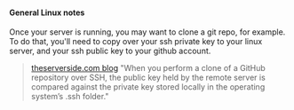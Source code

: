 
#### General Linux notes

Once your server is running, you may want to clone a git repo, for example.
To do that, you'll need to copy over your ssh private key to your linux server, and your ssh public key to your github account.

>[theserverside.com blog](https://www.theserverside.com/blog/Coffee-Talk-Java-News-Stories-and-Opinions/github-clone-with-ssh-keys) "When you perform a clone of a GitHub repository over SSH, the public key held by the remote server is compared against the private key stored locally in the operating system’s .ssh folder."